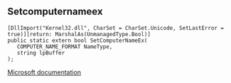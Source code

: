 ## Setcomputernameex

```
[DllImport("Kernel32.dll", CharSet = CharSet.Unicode, SetLastError = true)][return: MarshalAs(UnmanagedType.Bool)]
public static extern bool SetComputerNameEx(
   COMPUTER_NAME_FORMAT NameType,
   string lpBuffer
);
```

[Microsoft documentation](https://docs.microsoft.com/en-us/windows/win32/api/winbase/nf-winbase-setcomputernameexw)
